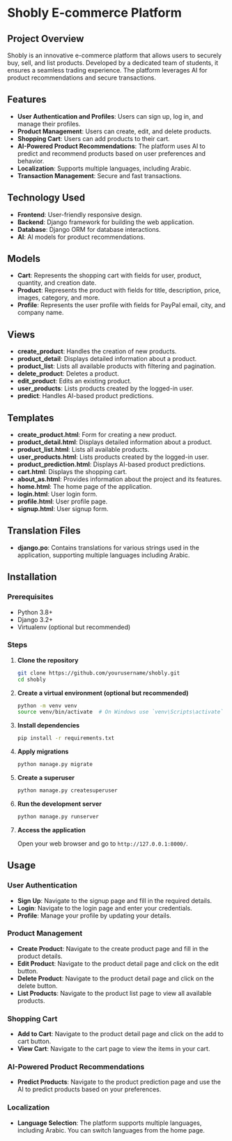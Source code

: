 # Shobly E-commerce Platform

## Project Overview

Shobly is an innovative e-commerce platform that allows users to securely buy, sell, and list products. Developed by a dedicated team of students, it ensures a seamless trading experience. The platform leverages AI for product recommendations and secure transactions.

## Features

- **User Authentication and Profiles**: Users can sign up, log in, and manage their profiles.
- **Product Management**: Users can create, edit, and delete products.
- **Shopping Cart**: Users can add products to their cart.
- **AI-Powered Product Recommendations**: The platform uses AI to predict and recommend products based on user preferences and behavior.
- **Localization**: Supports multiple languages, including Arabic.
- **Transaction Management**: Secure and fast transactions.

## Technology Used

- **Frontend**: User-friendly responsive design.
- **Backend**: Django framework for building the web application.
- **Database**: Django ORM for database interactions.
- **AI**: AI models for product recommendations.

## Models

- **Cart**: Represents the shopping cart with fields for user, product, quantity, and creation date.
- **Product**: Represents the product with fields for title, description, price, images, category, and more.
- **Profile**: Represents the user profile with fields for PayPal email, city, and company name.

## Views

- **create_product**: Handles the creation of new products.
- **product_detail**: Displays detailed information about a product.
- **product_list**: Lists all available products with filtering and pagination.
- **delete_product**: Deletes a product.
- **edit_product**: Edits an existing product.
- **user_products**: Lists products created by the logged-in user.
- **predict**: Handles AI-based product predictions.

## Templates

- **create_product.html**: Form for creating a new product.
- **product_detail.html**: Displays detailed information about a product.
- **product_list.html**: Lists all available products.
- **user_products.html**: Lists products created by the logged-in user.
- **product_prediction.html**: Displays AI-based product predictions.
- **cart.html**: Displays the shopping cart.
- **about_as.html**: Provides information about the project and its features.
- **home.html**: The home page of the application.
- **login.html**: User login form.
- **profile.html**: User profile page.
- **signup.html**: User signup form.

## Translation Files

- **django.po**: Contains translations for various strings used in the application, supporting multiple languages including Arabic.

## Installation

### Prerequisites

- Python 3.8+
- Django 3.2+
- Virtualenv (optional but recommended)

### Steps

1. **Clone the repository**

   ```sh
   git clone https://github.com/yourusername/shobly.git
   cd shobly
   ```

2. **Create a virtual environment (optional but recommended)**

   ```sh
   python -m venv venv
   source venv/bin/activate  # On Windows use `venv\Scripts\activate`
   ```

3. **Install dependencies**

   ```sh
   pip install -r requirements.txt
   ```

4. **Apply migrations**

   ```sh
   python manage.py migrate
   ```

5. **Create a superuser**

   ```sh
   python manage.py createsuperuser
   ```

6. **Run the development server**

   ```sh
   python manage.py runserver
   ```

7. **Access the application**

   Open your web browser and go to `http://127.0.0.1:8000/`.

## Usage

### User Authentication

- **Sign Up**: Navigate to the signup page and fill in the required details.
- **Login**: Navigate to the login page and enter your credentials.
- **Profile**: Manage your profile by updating your details.

### Product Management

- **Create Product**: Navigate to the create product page and fill in the product details.
- **Edit Product**: Navigate to the product detail page and click on the edit button.
- **Delete Product**: Navigate to the product detail page and click on the delete button.
- **List Products**: Navigate to the product list page to view all available products.

### Shopping Cart

- **Add to Cart**: Navigate to the product detail page and click on the add to cart button.
- **View Cart**: Navigate to the cart page to view the items in your cart.

### AI-Powered Product Recommendations

- **Predict Products**: Navigate to the product prediction page and use the AI to predict products based on your preferences.

### Localization

- **Language Selection**: The platform supports multiple languages, including Arabic. You can switch languages from the home page.

